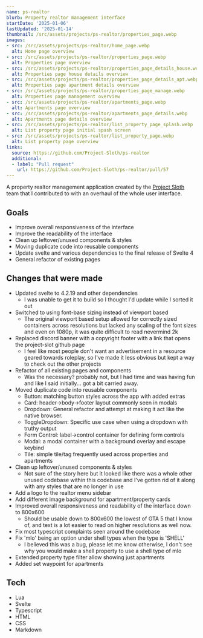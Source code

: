 ```yaml
---
name: ps-realtor
blurb: Property realtor management interface
startDate: '2025-01-06'
lastUpdated: '2025-01-14'
thumbnail: /src/assets/projects/ps-realtor/properties_page.webp
images:
- src: /src/assets/projects/ps-realtor/home_page.webp
  alt: Home page overview
- src: /src/assets/projects/ps-realtor/properties_page.webp
  alt: Properties page overview
- src: /src/assets/projects/ps-realtor/properties_page_details_house.webp
  alt: Properties page house details overview
- src: /src/assets/projects/ps-realtor/properties_page_details_apt.webp
  alt: Properties page apartment details overview
- src: /src/assets/projects/ps-realtor/properties_page_manage.webp
  alt: Properties page management overview
- src: /src/assets/projects/ps-realtor/apartments_page.webp
  alt: Apartments page overview
- src: /src/assets/projects/ps-realtor/apartments_page_details.webp
  alt: Apartments page details overview
- src: /src/assets/projects/ps-realtor/list_property_page_splash.webp
  alt: List property page initial spash screen
- src: /src/assets/projects/ps-realtor/list_property_page.webp
  alt: List property page overview
links:
  source: https://github.com/Project-Sloth/ps-realtor
  additional:
  - label: "Pull request"
    url: https://github.com/Project-Sloth/ps-realtor/pull/57
---
```


A property realtor management application created by the [Project Sloth](https://github.com/Project-Sloth) team that I contributed to with an overhaul of the whole user interface.

## Goals

- Improve overall responsiveness of the interface
- Improve the readability of the interface
- Clean up leftover/unused components & styles
- Moving duplicate code into reusable components
- Update svelte and various dependencies to the final release of Svelte 4
- General refactor of existing pages

## Changes that were made

- Updated svelte to 4.2.19 and other dependencies
  - I was unable to get it to build so I thought I'd update while I sorted it out
- Switched to using font-base sizing instead of viewport based
  - The original viewport based setup allowed for correctly sized containers across resolutions but lacked any scaling of the font sizes and even on 1080p, it was quite difficult to read nevermind 2k
- Replaced discord banner with a copyright footer with a link that opens the project-slot github page
  - I feel like most people don't want an advertisement in a resource geared towards roleplay, so I've made it less obvious but kept a way to check out the other projects
- Refactor of all existing pages and components
  - Was the necessary? probably not, but I had time and was having fun and like I said initially... got a bit carried away.
- Moved duplicate code into reusable components
  - Button: matching button styles across the app with added extras
  - Card: header->body->footer layout commonly seen in modals
  - Dropdown: General refactor and attempt at making it act like the native browser.
  - ToggleDropdown: Specific use case when using a dropdown with truthy output
  - Form Control: label->control container for defining form controls
  - Modal: a modal container with a background overlay and escape keybind
  - Tile: simple tile/tag frequently used across properties and apartments
- Clean up leftover/unused components & styles
  - Not sure of the story here but it looked like there was a whole other unused codebase within this codebase and I've gotten rid of it along with any styles that are no longer in use
- Add a logo to the realtor menu sidebar
- Add different image background for apartment/property cards
- Improved overall responsiveness and readability of the interface down to 800x600
  - Should be usable down to 800x600 the lowest of GTA 5 that I know of, and text is a lot easier to read on higher resolutions as well now.
- Fix most typescript complaints seen around the codebase
- Fix 'mlo' being an option under shell types when the type is 'SHELL'
  - I believed this was a bug, please let me know otherwise, I don't see why you would make a shell property to use a shell type of mlo
- Extended property type filter allow showing just apartments
- Added set waypoint for apartments

## Tech
- Lua
- Svelte
- Typescript
- HTML
- CSS
- Markdown

